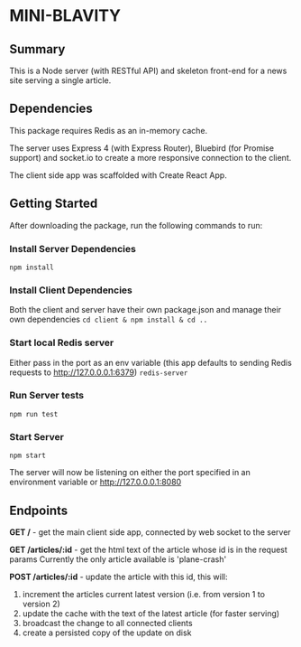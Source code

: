 # MINI-BLAVITY

## Summary
This is a Node server (with RESTful API) and skeleton front-end for a news site
serving a single article.

## Dependencies
This package requires Redis as an in-memory cache.  

The server uses Express 4 (with Express Router), Bluebird (for Promise support)
and socket.io to create a more responsive connection to the client.

The client side app was scaffolded with Create React App.

## Getting Started

After downloading the package, run the following commands to run:

### Install Server Dependencies
`npm install`

### Install Client Dependencies
Both the client and server have their own package.json and manage their own 
dependencies
`cd client & npm install & cd ..`

### Start local Redis server
Either pass in the port as an env variable (this app defaults to sending Redis requests
to http://127.0.0.0.1:6379)
`redis-server`

### Run Server tests
`npm run test`

### Start Server
`npm start`

The server will now be listening on either the port specified in an environment variable
or http://127.0.0.0.1:8080

## Endpoints

__GET /__ - get the main client side app, connected by web socket to 
  the server

__GET /articles/:id__ - get the html text of the article whose id is in the request params
  Currently the only article available is 'plane-crash'

__POST /articles/:id__ - update the article with this id, this will: 
  1. increment the articles current latest version (i.e. from version 1 to version 2)
  2. update the cache with the text of the latest article (for faster serving)
  3. broadcast the change to all connected clients
  4. create a persisted copy of the update on disk


  
